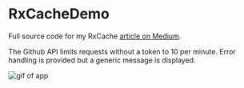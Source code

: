 # RxCacheDemo
Full source code for my RxCache [article on Medium](https://medium.com/@joshlaird/caching-requests-with-rxjava2-and-retrofit2-using-rxcache-de7fa9b6966f).

The Github API limits requests without a token to 10 per minute. Error handling is provided but a generic message is displayed.

![gif of app](https://media.giphy.com/media/mktgy8v6LgANy/giphy.gif)
